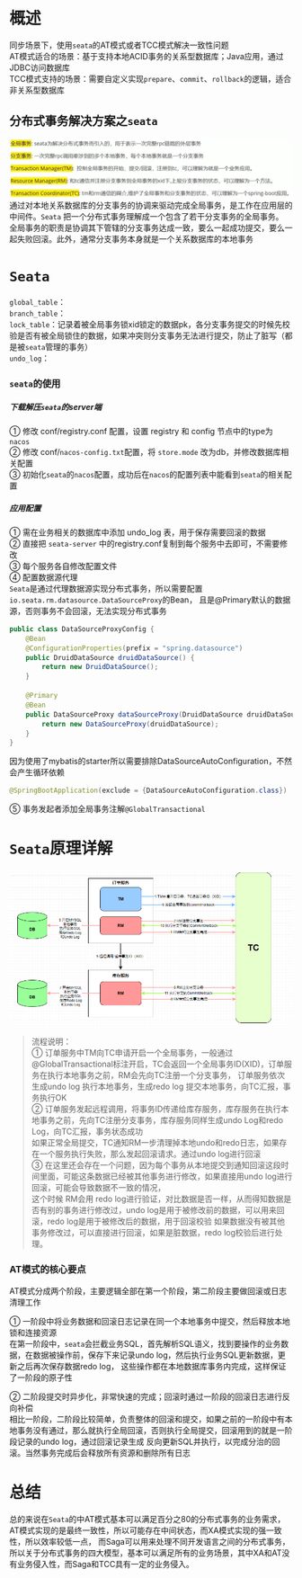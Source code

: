 # 概述
同步场景下，使用```seata```的AT模式或者TCC模式解决一致性问题  
AT模式适合的场景：基于支持本地ACID事务的关系型数据库；Java应用，通过JDBC访问数据库  
TCC模式支持的场景：需要自定义实现```prepare```、```commit```、```rollback```的逻辑，适合非关系型数据库  

## 分布式事务解决方案之```seata```
![img.png](../images/seata名词解释.png)
通过对本地关系数据库的分支事务的协调来驱动完成全局事务，是工作在应用层的中间件。```Seata``` 把一个分布式事务理解成一个包含了若干分支事务的全局事务。
全局事务的职责是协调其下管辖的分支事务达成一致，要么一起成功提交，要么一起失败回滚。此外，通常分支事务本身就是一个关系数据库的本地事务

# ```Seata```
```global_table```：  
```branch_table```：  
```lock_table```：记录着被全局事务锁xid锁定的数据pk，各分支事务提交的时候先校验是否有被全局锁住的数据，如果冲突则分支事务无法进行提交，防止了脏写（都是被```seata```管理的事务）  
```undo_log```：

### ```seata```的使用
##### 下载解压```seata```的server端  
① 修改 conf/registry.conf 配置，设置 registry 和 config 节点中的type为```nacos```  
② 修改 conf/```nacos-config.txt```配置，将 ```store.mode``` 改为db，并修改数据库相关配置  
③ 初始化```seata```的```nacos```配置，成功后在```nacos```的配置列表中能看到```seata```的相关配置

##### 应用配置
① 需在业务相关的数据库中添加 undo_log 表，用于保存需要回滚的数据  
② 直接把 ```seata-server``` 中的registry.conf复制到每个服务中去即可，不需要修改  
③ 每个服务各自修改配置文件  
④ 配置数据源代理  
```Seata```是通过代理数据源实现分布式事务，所以需要配置```io.seata.rm.datasource.DataSourceProxy```的Bean，
且是@Primary默认的数据源，否则事务不会回滚，无法实现分布式事务
```java
public class DataSourceProxyConfig {
    @Bean
    @ConfigurationProperties(prefix = "spring.datasource")
    public DruidDataSource druidDataSource() {
        return new DruidDataSource();
    }

    @Primary
    @Bean
    public DataSourceProxy dataSourceProxy(DruidDataSource druidDataSource) {
        return new DataSourceProxy(druidDataSource);
    }
}
```
因为使用了mybatis的starter所以需要排除DataSourceAutoConfiguration，不然会产生循环依赖  
```java
@SpringBootApplication(exclude = {DataSourceAutoConfiguration.class})
```
⑤ 事务发起者添加全局事务注解````@GlobalTransactional````  

# ```Seata```原理详解
![img.png](images/分布式事务流程图.png)
> 流程说明：  
> ① 订单服务中TM向TC申请开启一个全局事务，一般通过@GlobalTransactional标注开启，TC会返回一个全局事务ID(XID)，订单服务在执行本地事务之前，RM会先向TC注册一个分支事务，
> 订单服务依次生成undo log 执行本地事务，生成redo log 提交本地事务，向TC汇报，事务执行OK  
> ② 订单服务发起远程调用，将事务ID传递给库存服务，库存服务在执行本地事务之前，先向TC注册分支事务，库存服务同样生成undo Log和redo Log，向TC汇报，事务状态成功  
> 如果正常全局提交，TC通知RM一步清理掉本地undo和redo日志，如果存在一个服务执行失败，那么发起回滚请求。通过undo log进行回滚  
> ③ 在这里还会存在一个问题，因为每个事务从本地提交到通知回滚这段时间里面，可能这条数据已经被其他事务进行修改，如果直接用undo log进行回滚，可能会导致数据不一致的情况，  
> 这个时候 RM会用 redo log进行验证，对比数据是否一样，从而得知数据是否有别的事务进行修改过，undo log是用于被修改前的数据，可以用来回滚，redo log是用于被修改后的数据，用于回滚校验
> 如果数据没有被其他事务修改过，可以直接进行回滚，如果是脏数据，redo log校验后进行处理。

### AT模式的核心要点
AT模式分成两个阶段，主要逻辑全部在第一个阶段，第二阶段主要做回滚或日志清理工作  

① 一阶段中将业务数据和回滚日志记录在同一个本地事务中提交，然后释放本地锁和连接资源  
在第一阶段中，```seata```会拦截业务SQL，首先解析SQL语义，找到要操作的业务数据，在数据被操作前，保存下来记录undo log，然后执行业务SQL更新数据，更新之后再次保存数据redo log，
这些操作都在本地数据库事务内完成，这样保证了一阶段的原子性  

② 二阶段提交时异步化，非常快速的完成；回滚时通过一阶段的回滚日志进行反向补偿  
相比一阶段，二阶段比较简单，负责整体的回滚和提交，如果之前的一阶段中有本地事务没有通过，那么就执行全局回滚，否则执行全局提交，回滚用到的就是一阶段记录的undo log，通过回滚记录生成
反向更新SQL并执行，以完成分治的回滚。当然事务完成后会释放所有资源和删除所有日志

# 总结
总的来说在```Seata```的中AT模式基本可以满足百分之80的分布式事务的业务需求，AT模式实现的是最终一致性，所以可能存在中间状态，而XA模式实现的强一致性，所以效率较低一点，
而Saga可以用来处理不同开发语言之间的分布式事务，所以关于分布式事务的四大模型，基本可以满足所有的业务场景，其中XA和AT没有业务侵入性，而Saga和TCC具有一定的业务侵入。




